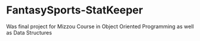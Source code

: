 # FantasySports-StatKeeper
Was final project for Mizzou Course in Object Oriented Programming as well as Data Structures
